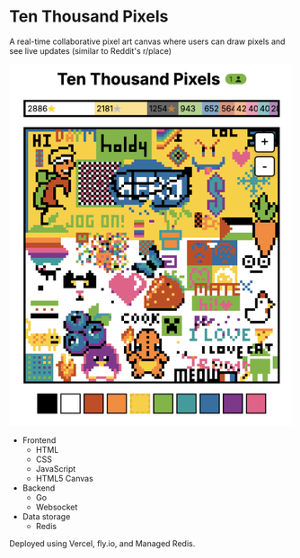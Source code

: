 # Ten Thousand Pixels

A real-time collaborative pixel art canvas where users can draw pixels and see live updates (similar to Reddit's r/place)

![Project Image](./readme-picture.png)

- Frontend
  - HTML
  - CSS
  - JavaScript
  - HTML5 Canvas
- Backend
  - Go
  - Websocket
- Data storage
  - Redis

Deployed using Vercel, fly.io, and Managed Redis.
